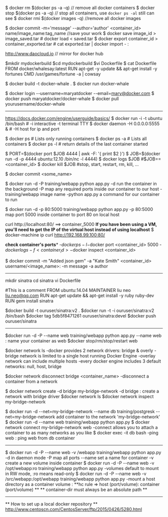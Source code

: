 $ docker rm $(docker ps -a -q)  // remove all docker containers
$ docker stop $(docker ps -a -q) // stop all containers, use `docker ps -al` still can see
$ docker rmi $(docker images -q) //remove all docker images

$ docker commit -m='message' --author='author' <container_id> name/image_name:tag_name //save your work
$ docker save image_id > image_saved.tar                 # docker load < saved.tar
$ docker export container_id > container_exported.tar    # cat exported.tar | docker import - <image>:<tag>


http://www.daocloud.io // mirror for docker hub

$mkdir mydockerbuild
$cd mydockerbuild
$vi Dockerfile
$ cat Dockerfile
FROM docker/whalesay:latest
RUN apt-get -y update && apt-get install -y fortunes
CMD /usr/games/fortune -a | cowsay

$ docker build -t docker-whale .
$ docker run docker-whale

$ docker login --username=maryatdocker --email=mary@docker.com
$ docker push maryatdocker/docker-whale
$ docker pull yourusername/docker-whale

------------
https://docs.docker.com/engine/userguide/basics/
$ docker run -i -t ubuntu /bin/bash # -i interactive -t terminal TTY
$ docker daemon -H 0.0.0.0:5555 &   # -H host for ip and port

$ docker ps # Lists only running containers
$ docker ps -a # Lists all containers
$ docker ps -l # return details of the last container started

$ PORT=$(docker port $JOB 4444 | awk -F: '{ print $2 }')
$ JOB=$(docker run -d -p 4444 ubuntu:12.10 /bin/nc -l 4444)
$ docker logs $JOB  #$JOB==<container_id>
$ docker kill $JOB  #stop, start, restart, rm, kill, ...

$ docker commit <container> <some_name>

$ docker run -d -P training/webapp python app.py
-d run the container in the background
-P map any required ports inside our container to our host
-training/webapp image name
-python app.py a command for our container to run

$ docker run -d -p 80:5000 training/webapp python app.py
-p 80:5000 map port 5000 inside container to port 80 on local host

curl http://localhost:80/  ==> container_5000
**If you have been using a VM, you'll need to get the IP of the virtual host instead of using localhost**
$ docker-machine ip <your-vm-name>
curl http://192.168.99.100:80/

**check container's ports***
-$docker ps -l 
-$docker port <container_id> 5000
-$docker logs -f <container_id>
-$docker inspect <container_id>

$ docker commit -m "Added json gem" -a "Kate Smith" <container_id> username/<image_name>:<tag>
-m message
-a author

------------
mkdir sinatra
cd sinatra
vi Dockerfile

#This is a comment
FROM ubuntu:14.04
MAINTAINER liu neo <liu.neo@qq.com>
RUN apt-get update && apt-get install -y ruby ruby-dev
RUN gem install sinatra

$docker build -t ouruser/sinatra:v2 .
$docker run -t -i ouruser/sinatra:v2 /bin/bash
$docker tag 5db5f8471261 ouruser/sinatra:devel
$docker push ouruser/sinatra

---------------

$docker run -d -P --name web training/webapp python app.py
--name web : name your container as web
$docker stop/rm/stop/restart web

$docker network ls
-docker provides 2 network drivers: bridge & overly
 -bridge network is limited to a single host running Docker Engine
 -overlay network can include multiple hosts 
-every docker engine includes 3 default networks: null, host, bridge

$docker network disconnect bridge <container_name>
-disconnect a container from a network

$ docker network create -d bridge my-bridge-network
-d bridge : create a network with bridge driver
$docker network ls
$docker network inspect my-bridge-network

$ docker run -d --net=my-bridge-network --name db training/postgresk
--net=my-bridge-network add container to the network 'my-bridge-network'
$ docker run -d --name web training/webapp python app.py
$ docker network connect my-bridge-network web
-connect allows you to attach a container to as many networks as you like
$ docker exec -it db bash
-ping web  : ping web from db container

-----------
$ docker run -d -P --name web -v /webapp training/webapp python app.py
-d in daemon mode
-P map all ports
--name set a name for container
-v create a new volume inside container
$ docker run -d -P --name web -v /opt/webapp:ro training/webapp python app.py
-volumes default to mount in RW mode, :ro means read-only
$ docker run -d -P --name web -v /src/webapp:/opt/webapp training/webapp python app.py
-mount a host directory as a container volume  <host dir>:<container dir>
**hc rule => host (port/volume): container  (port/volume) **
** container-dir must always be an absolute path **

-------------
** How to set up a local docker repository **
http://www.centoscn.com/CentosServer/ftp/2015/0426/5280.html






